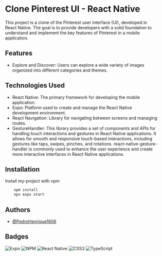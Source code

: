 
# Clone Pinterest UI - React Native

This project is a clone of the Pinterest user interface (UI), developed in React Native. The goal is to provide developers with a solid foundation to understand and implement the key features of Pinterest in a mobile application.

## Features
- Explore and Discover: Users can explore a wide variety of images organized into different categories and themes.

## Technologies Used 
- React Native: The primary framework for developing the mobile application.
- Expo: Platform used to create and manage the React Native development environment.
- React Navigation: Library for navigating between screens and managing routes.
- GestureHandler: This library provides a set of components and APIs for handling touch interactions and gestures in React Native applications. It allows for smooth and responsive touch-based interactions, including gestures like taps, swipes, pinches, and rotations. react-native-gesture-handler is commonly used to enhance the user experience and create more interactive interfaces in React Native applications.
## Installation

Install my-project with npm

```bash
    npm install
    npx expo start
```
    
## Authors

- [@PedroHenrique1606](https://github.com/PedroHenrique1606)


## Badges

![Expo](https://img.shields.io/badge/expo-1C1E24?style=for-the-badge&logo=expo&logoColor=#D04A37) 
![NPM](https://img.shields.io/badge/NPM-%23CB3837.svg?style=for-the-badge&logo=npm&logoColor=white)
![React Native](https://img.shields.io/badge/react_native-%2320232a.svg?style=for-the-badge&logo=react&logoColor=%2361DAFB)
![CSS3](https://img.shields.io/badge/css3-%231572B6.svg?style=for-the-badge&logo=css3&logoColor=white)
![TypeScript](https://img.shields.io/badge/typescript-%23007ACC.svg?style=for-the-badge&logo=typescript&logoColor=white)